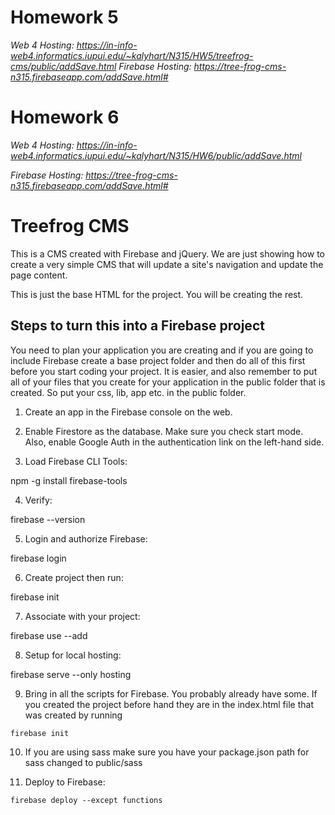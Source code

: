 # Homework 5
*Web 4 Hosting: https://in-info-web4.informatics.iupui.edu/~kalyhart/N315/HW5/treefrog-cms/public/addSave.html*
*Firebase Hosting: https://tree-frog-cms-n315.firebaseapp.com/addSave.html#*

# Homework 6
*Web 4 Hosting: https://in-info-web4.informatics.iupui.edu/~kalyhart/N315/HW6/public/addSave.html*

*Firebase Hosting: https://tree-frog-cms-n315.firebaseapp.com/addSave.html#*




# Treefrog CMS

This is a CMS created with Firebase and jQuery. We are just showing how to create a very simple CMS that will update a site's navigation and update the page content.

This is just the base HTML for the project. You will be creating the rest.

## Steps to turn this into a Firebase project

You need to plan your application you are creating and if you are going to include Firebase create a base project folder and then do all of this first before you start coding your project. It is easier, and also remember to put all of your files that you create for your application in the public folder that is created. So put your css, lib, app etc. in the public folder.

1. Create an app in the Firebase console on the web.

2. Enable Firestore as the database. Make sure you check start mode. Also, enable Google Auth in the authentication link on the left-hand side.

3. Load Firebase CLI Tools:

npm -g install firebase-tools

4. Verify:

firebase --version

5. Login and authorize Firebase:

firebase login

6. Create project then run:

firebase init

7. Associate with your project:

firebase use --add

8. Setup for local hosting:

firebase serve --only hosting

9. Bring in all the scripts for Firebase. You probably already have some. If you created the project before hand they are in the index.html file that was created by running

<pre><code>firebase init</code></pre>

10. If you are using sass make sure you have your package.json path for sass changed to public/sass

11. Deploy to Firebase:

<pre><code>firebase deploy --except functions</code></pre>
